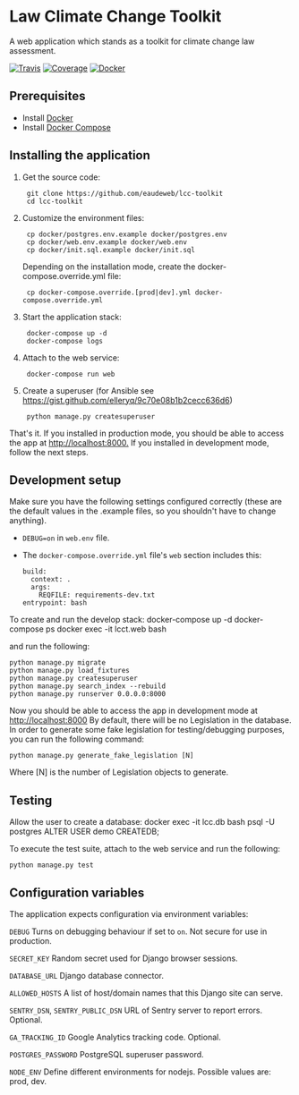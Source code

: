 # Law Climate Change Toolkit

A web application which stands as a toolkit for climate change law assessment.

[![Travis](https://travis-ci.org/eaudeweb/lcc-toolkit.svg)](https://travis-ci.org/eaudeweb/lcc-toolkit)
[![Coverage](https://coveralls.io/repos/github/eaudeweb/lcc-toolkit/badge.svg)](https://coveralls.io/github/eaudeweb/lcc-toolkit)
[![Docker](https://dockerbuildbadges.quelltext.eu/status.svg?organization=eaudeweb&repository=lcc-toolkit)](https://hub.docker.com/r/eaudeweb/lcc-toolkit/builds)

## Prerequisites

* Install [Docker](https://www.docker.com/community-edition#/download)
* Install [Docker Compose](https://docs.docker.com/compose/install/)

## Installing the application

1. Get the source code:

        git clone https://github.com/eaudeweb/lcc-toolkit
        cd lcc-toolkit

1. Customize the environment files:

        cp docker/postgres.env.example docker/postgres.env
        cp docker/web.env.example docker/web.env
        cp docker/init.sql.example docker/init.sql

    Depending on the installation mode, create the docker-compose.override.yml file:

        cp docker-compose.override.[prod|dev].yml docker-compose.override.yml

1. Start the application stack:

        docker-compose up -d
        docker-compose logs

1. Attach to the web service:

        docker-compose run web

1. Create a superuser (for Ansible see <https://gist.github.com/elleryq/9c70e08b1b2cecc636d6>)

        python manage.py createsuperuser

That's it. If you installed in production mode, you should be able to access the
app at <http://localhost:8000.> If you installed in development mode, follow the
next steps.

## Development setup

Make sure you have the following settings configured correctly (these are the
default values in the .example files, so you shouldn't have to change anything).

* `DEBUG=on` in `web.env` file.

* The `docker-compose.override.yml` file's `web` section includes this:

      build:
        context: .
        args:
          REQFILE: requirements-dev.txt
      entrypoint: bash

To create and run the develop stack:
    docker-compose up -d
    docker-compose ps
    docker exec -it lcct.web bash

and run the following:

    python manage.py migrate
    python manage.py load_fixtures
    python manage.py createsuperuser
    python manage.py search_index --rebuild
    python manage.py runserver 0.0.0.0:8000

Now you should be able to access the app in development mode at <http://localhost:8000>
By default, there will be no Legislation in the database. In order to generate
some fake legislation for testing/debugging purposes, you can run the following
command:

    python manage.py generate_fake_legislation [N]

Where [N] is the number of Legislation objects to generate.

## Testing

Allow the user to create a database:
    docker exec -it lcc.db bash
    psql -U postgres
    ALTER USER demo CREATEDB;

To execute the test suite, attach to the web service and run the following:

    python manage.py test

## Configuration variables

The application expects configuration via environment variables:

``DEBUG``
    Turns on debugging behaviour if set to ``on``. Not secure for use in
    production.

``SECRET_KEY``
    Random secret used for Django browser sessions.

``DATABASE_URL``
    Django database connector.

``ALLOWED_HOSTS``
    A list of host/domain names that this Django site can serve.

``SENTRY_DSN``, ``SENTRY_PUBLIC_DSN``
    URL of Sentry server to report errors. Optional.

``GA_TRACKING_ID``
    Google Analytics tracking code. Optional.

``POSTGRES_PASSWORD``
    PostgreSQL superuser password.

``NODE_ENV``
    Define different environments for nodejs. Possible values are: prod, dev.
